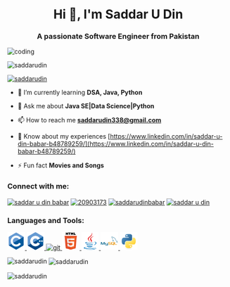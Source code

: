 <h1 align="center">Hi 👋, I'm Saddar U Din</h1>
<h3 align="center">A passionate Software Engineer from Pakistan</h3>        
<img src="https://qrangers.com/wp-content/uploads/2021/09/Banner-Introduction-to-3D-Animation.png" alt="coding">

<p align="left"> <img src="https://komarev.com/ghpvc/?username=saddarudin&label=Profile%20views&color=0e75b6&style=flat" alt="saddarudin" /> </p>

<p align="left"> <a href="https://github.com/ryo-ma/github-profile-trophy"><img src="https://github-profile-trophy.vercel.app/?username=saddarudin" alt="saddarudin" /></a> </p>

- 🌱 I’m currently learning **DSA, Java, Python**

- 💬 Ask me about **Java SE|Data Science|Python**

- 📫 How to reach me **saddarudin338@gmail.com**

- 📄 Know about my experiences [https://www.linkedin.com/in/saddar-u-din-babar-b48789259/](https://www.linkedin.com/in/saddar-u-din-babar-b48789259/)

- ⚡ Fun fact **Movies and Songs**

<h3 align="left">Connect with me:</h3>
<p align="left">
<a href="https://linkedin.com/in/saddar u din babar" target="blank"><img align="center" src="https://raw.githubusercontent.com/rahuldkjain/github-profile-readme-generator/master/src/images/icons/Social/linked-in-alt.svg" alt="saddar u din babar" height="30" width="40" /></a>
<a href="https://stackoverflow.com/users/20903173" target="blank"><img align="center" src="https://raw.githubusercontent.com/rahuldkjain/github-profile-readme-generator/master/src/images/icons/Social/stack-overflow.svg" alt="20903173" height="30" width="40" /></a>
<a href="https://kaggle.com/saddarudinbabar" target="blank"><img align="center" src="https://raw.githubusercontent.com/rahuldkjain/github-profile-readme-generator/master/src/images/icons/Social/kaggle.svg" alt="saddarudinbabar" height="30" width="40" /></a>
<a href="https://www.hackerrank.com/saddar u din" target="blank"><img align="center" src="https://raw.githubusercontent.com/rahuldkjain/github-profile-readme-generator/master/src/images/icons/Social/hackerrank.svg" alt="saddar u din" height="30" width="40" /></a>
</p>

<h3 align="left">Languages and Tools:</h3>
<p align="left"> <a href="https://www.cprogramming.com/" target="_blank" rel="noreferrer"> <img src="https://raw.githubusercontent.com/devicons/devicon/master/icons/c/c-original.svg" alt="c" width="40" height="40"/> </a> <a href="https://www.w3schools.com/cpp/" target="_blank" rel="noreferrer"> <img src="https://raw.githubusercontent.com/devicons/devicon/master/icons/cplusplus/cplusplus-original.svg" alt="cplusplus" width="40" height="40"/> </a> <a href="https://git-scm.com/" target="_blank" rel="noreferrer"> <img src="https://www.vectorlogo.zone/logos/git-scm/git-scm-icon.svg" alt="git" width="40" height="40"/> </a> <a href="https://www.w3.org/html/" target="_blank" rel="noreferrer"> <img src="https://raw.githubusercontent.com/devicons/devicon/master/icons/html5/html5-original-wordmark.svg" alt="html5" width="40" height="40"/> </a> <a href="https://www.java.com" target="_blank" rel="noreferrer"> <img src="https://raw.githubusercontent.com/devicons/devicon/master/icons/java/java-original.svg" alt="java" width="40" height="40"/> </a> <a href="https://www.mysql.com/" target="_blank" rel="noreferrer"> <img src="https://raw.githubusercontent.com/devicons/devicon/master/icons/mysql/mysql-original-wordmark.svg" alt="mysql" width="40" height="40"/> </a> <a href="https://www.python.org" target="_blank" rel="noreferrer"> <img src="https://raw.githubusercontent.com/devicons/devicon/master/icons/python/python-original.svg" alt="python" width="40" height="40"/> </a> </p>

<p><img align="left" src="https://github-readme-stats.vercel.app/api/top-langs?username=saddarudin&show_icons=true&locale=en&layout=compact" alt="saddarudin" /></p>

<p>&nbsp;<img align="center" src="https://github-readme-stats.vercel.app/api?username=saddarudin&show_icons=true&locale=en" alt="saddarudin" /></p>

<p><img align="center" src="https://github-readme-streak-stats.herokuapp.com/?user=saddarudin&" alt="saddarudin" /></p>
